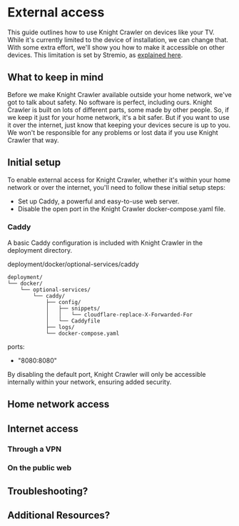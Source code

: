 # External access

This guide outlines how to use Knight Crawler on devices like your TV. While it's currently limited to the device of
installation, we can change that. With some extra effort, we'll show you how to make it accessible on other devices.
This limitation is set by Stremio, as [explained here](https://github.com/Stremio/stremio-features/issues/687#issuecomment-1890546094).

## What to keep in mind

Before we make Knight Crawler available outside your home network, we've got to talk about safety. No software is
perfect, including ours. Knight Crawler is built on lots of different parts, some made by other people. So, if we keep
it just for your home network, it's a bit safer. But if you want to use it over the internet, just know that keeping
your devices secure is up to you. We won't be responsible for any problems or lost data if you use Knight Crawler that way.

## Initial setup

To enable external access for Knight Crawler, whether it's within your home network or over the internet, you'll
need to follow these initial setup steps:

- Set up Caddy, a powerful and easy-to-use web server.
- Disable the open port in the Knight Crawler <path>docker-compose.yaml</path> file.


### Caddy

A basic Caddy configuration is included with Knight Crawler in the deployment directory.

<path>deployment/docker/optional-services/caddy</path>

```Generic
deployment/
└── docker/
    └── optional-services/
        └── caddy/
            ├── config/
            │   ├── snippets/
            │   │   └── cloudflare-replace-X-Forwarded-For
            │   └── Caddyfile
            ├── logs/
            └── docker-compose.yaml
```

ports:
  - "8080:8080"

By disabling the default port, Knight Crawler will only be accessible internally within your network, ensuring added security.

## Home network access

## Internet access

### Through a VPN

### On the public web

## Troubleshooting?

## Additional Resources?

